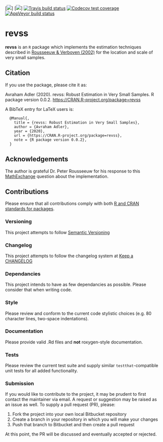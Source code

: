 <!-- badges: start -->
[![](https://www.r-pkg.org/badges/version-last-release/revss)]
[![](https://cranlogs.r-pkg.org/badges/revss)]
[![Travis build status](https://travis-ci.com/aadler/revss.svg?branch=master)](https://travis-ci.com/aadler/revss)
[![Codecov test coverage](https://codecov.io/gh/aadler/revss/branch/master/graph/badge.svg)](https://codecov.io/gh/aadler/revss?branch=master)
[![AppVeyor build status](https://ci.appveyor.com/api/projects/status/github/aadler/revss?branch=master&svg=true)](https://ci.appveyor.com/project/aadler/revss)
<!-- badges: end -->

# revss

**revss** is an `R` package which implements the estimation techniques described
in [Rousseeuw & Verboven (2002)](https://www.researchgate.net/publication/223864903_Robust_estimation_in_very_small_samples)
for the location and scale of very small samples.

## Citation
If you use the package, please cite it as:

  Avraham Adler (2020). revss: Robust Estimation in Very Small Samples.
  R package version 0.0.2.
  https://CRAN.R-project.org/package=revss

A BibTeX entry for LaTeX users is:

```
  @Manual{,
    title = {revss: Robust Estimation in Very Small Samples},
    author = {Avraham Adler},
    year = {2020},
    url = {https://CRAN.R-project.org/package=revss},
    note = {R package version 0.0.2},
  }
```

## Acknowledgements
The author is grateful Dr. Peter Rousseeuw for his response to this
[MathExchange](https://math.stackexchange.com/questions/2447019/source-for-claim-by-rousseeuw-verboven-regarding-robust-newton-raphson)
question about the implementation.

## Contributions
Please ensure that all contributions comply with both
[R and CRAN standards for packages](https://cran.r-project.org/doc/manuals/r-release/R-exts.html).

### Versioning
This project attempts to follow [Semantic Versioning](http://semver.org/)

### Changelog
This project attempts to follow the changelog system at
[Keep a CHANGELOG](http://keepachangelog.com/)

### Dependancies
This project intends to have as few dependancies as possible. Please consider
that when writing code.

### Style
Please review and conform to the current code stylistic choices (e.g. 80
character lines, two-space indentations).

### Documentation
Please provide valid .Rd files and **not** roxygen-style documentation.

### Tests
Please review the current test suite and supply similar `testthat`-compatible
unit tests for all added functionality.

### Submission
If you would like to contribute to the project, it may be prudent to first
contact the maintainer via email. A request or suggestion may be raised as an
issue as well. To supply a pull request (PR), please:

 1. Fork the project into your own local Bitbucket repository
 2. Create a branch in your repository in which you will make your changes
 3. Push that branch to Bitbucket and then create a pull request

At this point, the PR will be discussed and eventually accepted or rejected.
